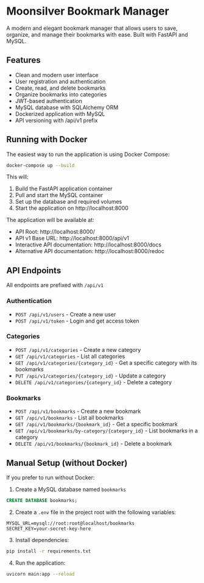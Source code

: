 # Moonsilver Bookmark Manager

A modern and elegant bookmark manager that allows users to save, organize, and manage their bookmarks with ease. Built with FastAPI and MySQL.

## Features

- Clean and modern user interface
- User registration and authentication
- Create, read, and delete bookmarks
- Organize bookmarks into categories
- JWT-based authentication
- MySQL database with SQLAlchemy ORM
- Dockerized application with MySQL
- API versioning with /api/v1 prefix

## Running with Docker

The easiest way to run the application is using Docker Compose:

```bash
docker-compose up --build
```

This will:
1. Build the FastAPI application container
2. Pull and start the MySQL container
3. Set up the database and required volumes
4. Start the application on http://localhost:8000

The application will be available at:
- API Root: http://localhost:8000/
- API v1 Base URL: http://localhost:8000/api/v1
- Interactive API documentation: http://localhost:8000/docs
- Alternative API documentation: http://localhost:8000/redoc

## API Endpoints

All endpoints are prefixed with `/api/v1`

### Authentication
- `POST /api/v1/users` - Create a new user
- `POST /api/v1/token` - Login and get access token

### Categories
- `POST /api/v1/categories` - Create a new category
- `GET /api/v1/categories` - List all categories
- `GET /api/v1/categories/{category_id}` - Get a specific category with its bookmarks
- `PUT /api/v1/categories/{category_id}` - Update a category
- `DELETE /api/v1/categories/{category_id}` - Delete a category

### Bookmarks
- `POST /api/v1/bookmarks` - Create a new bookmark
- `GET /api/v1/bookmarks` - List all bookmarks
- `GET /api/v1/bookmarks/{bookmark_id}` - Get a specific bookmark
- `GET /api/v1/bookmarks/by-category/{category_id}` - List bookmarks in a category
- `DELETE /api/v1/bookmarks/{bookmark_id}` - Delete a bookmark

## Manual Setup (without Docker)

If you prefer to run without Docker:

1. Create a MySQL database named `bookmarks`

```sql
CREATE DATABASE bookmarks;
```

2. Create a `.env` file in the project root with the following variables:

```env
MYSQL_URL=mysql://root:root@localhost/bookmarks
SECRET_KEY=your-secret-key-here
```

3. Install dependencies:

```bash
pip install -r requirements.txt
```

4. Run the application:

```bash
uvicorn main:app --reload

